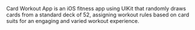 Card Workout App is an iOS fitness app using UlKit that randomly draws cards from a standard deck of 52, 
assigning workout rules based on card suits for an engaging and varied workout experience.
